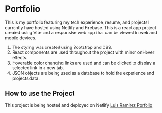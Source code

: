 # Portfolio

This is my portfolio featuring my tech experience, resume, and projects I currently have hosted using Netlify and Firebase. This is a react app project created using Vite and a responsive web app that can be viewed in web and mobile devices.

1. The styling was created using Bootstrap and CSS.
2. React components are used throughout the project with minor onHover effects.
3. Hoverable color changing links are used and can be clicked to display a selected link in a new tab.
4. JSON objects are being used as a database to hold the experience and projects data.

## How to use the Project

This project is being hosted and deployed on Netlify [Luis Ramirez Porfolio](https://luis-ramirez-portfolio.netlify.app/)
